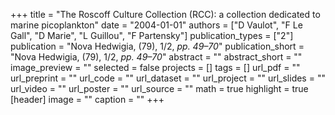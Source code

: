 +++
title = "The Roscoff Culture Collection (RCC): a collection dedicated to marine picoplankton"
date = "2004-01-01"
authors = ["D Vaulot", "F Le Gall", "D Marie", "L Guillou", "F Partensky"]
publication_types = ["2"]
publication = "Nova Hedwigia, (79), 1/2, _pp. 49–70_"
publication_short = "Nova Hedwigia, (79), 1/2, _pp. 49–70_"
abstract = ""
abstract_short = ""
image_preview = ""
selected = false
projects = []
tags = []
url_pdf = ""
url_preprint = ""
url_code = ""
url_dataset = ""
url_project = ""
url_slides = ""
url_video = ""
url_poster = ""
url_source = ""
math = true
highlight = true
[header]
image = ""
caption = ""
+++
